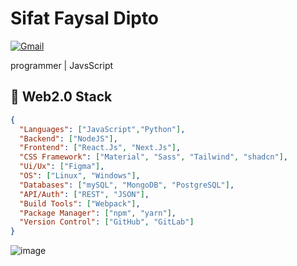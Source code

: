# Sifat Faysal Dipto

[![Gmail](https://img.shields.io/badge/%20-Send%20Email-black?color=14171A&labelColor=ef5350&logo=gmail&logoColor=ffffff)](mailto:sifatfaysaldiptoe@gmail.com)

programmer | JavsScript

## 💎 Web2.0 Stack

```json
{
  "Languages": ["JavaScript","Python"],
  "Backend": ["NodeJS"],
  "Frontend": ["React.Js", "Next.Js"],
  "CSS Framework": ["Material", "Sass", "Tailwind", "shadcn"],
  "Ui/Ux": ["Figma"],
  "OS": ["Linux", "Windows"],
  "Databases": ["mySQL", "MongoDB", "PostgreSQL"],
  "API/Auth": ["REST", "JSON"],
  "Build Tools": ["Webpack"],
  "Package Manager": ["npm", "yarn"],
  "Version Control": ["GitHub", "GitLab"]
}
```

![image](https://github.com/sifatfaysaldipto/sifatfaysaldipto/blob/main/deno-fan.gif)
